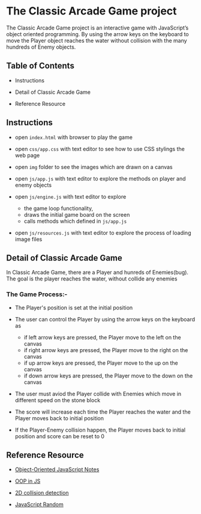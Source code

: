 # The Classic Arcade Game project

The Classic Arcade Game project is an interactive game with JavaScript’s object oriented programming. By using the arrow keys on the keyboard to move the Player object reaches the water without collision with the many hundreds of Enemy objects.


## Table of Contents

* Instructions

* Detail of Classic Arcade Game

* Reference Resource


## Instructions

* open `index.html` with browser to play the game

* open `css/app.css` with text editor to see how to use CSS stylings the web page

* open `img` folder to see the images which are drawn on a canvas

* open `js/app.js` with text editor to explore the methods on player and enemy objects 

* open `js/engine.js` with text editor to explore 
  * the game loop functionality, 
  * draws the initial game board on the screen 
  * calls methods which defined in `js/app.js` 

* open `js/resources.js` with text editor to explore the process of loading image files


## Detail of Classic Arcade Game

In Classic Arcade Game, there are a Player and hunreds of Enemies(bug). The goal is the player reaches the water, without collide any enemies

### The Game Process:-

* The Player's position is set at the initial position

* The user can control the Player by using the arrow keys on the keyboard as 
  * if left arrow keys are pressed, the Player move to the left on the canvas 
  * if right arrow keys are pressed, the Player move to the right on the canvas
  * if up arrow keys are pressed, the Player move to the up on the canvas
  * if down arrow keys are pressed, the Player move to the down on the canvas

* The user must aviod the Player collide with Enemies which move in different speed on the stone block

* The score will increase each time the Player reaches the water and the Player moves back to initial position 

* If the Player-Enemy collision happen, the Player moves back to initial position and score can be reset to 0  


## Reference Resource
  
   * [Object-Oriented JavaScript Notes](https://docs.google.com/document/d/1F9DY2TtWbI29KSEIot1WXRqqao7OCd7OOC2W3oubSmc/pub?embedded=true)
  
  * [OOP in JS](http://phrogz.net/js/classes/OOPinJS2.html)
  
  * [2D collision detection](https://developer.mozilla.org/en-US/docs/Games/Techniques/2D_collision_detection)
  
  * [JavaScript Random](https://www.w3schools.com/js/js_random.asp)
